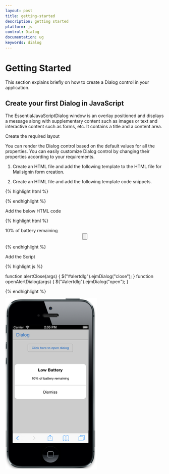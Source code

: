 ```yaml
---
layout: post
title: getting-started
description: getting started
platform: js
control: Dialog
documentation: ug
keywords: dialog
---
```


# Getting Started

This section explains briefly on how to create a Dialog control in your application.

## Create your first Dialog in JavaScript

The EssentialJavaScriptDialog window is an overlay positioned and displays a message along with supplementary content such as images or text and interactive content such as forms, etc.  It contains a title and a content area. 

Create the required layout

You can render the Dialog control based on the default values for all the properties. You can easily customize Dialog control by changing their properties according to your requirements.

1. Create an HTML file and add the following template to the HTML file for Mailsignin form creation.

2. Create an HTML file and add the following template code snippets. 

{% highlight html %}

<html>
<head>
    <meta id="viewport" name="viewport" content="width=device-width, initial-scale=1.0,maximum-scale=1.0, user-scalable=no" />
    <title>ListView</title>
    <link href="http://cdn.syncfusion.com/{{ site.releaseversion }}/js/mobile/ej.mobile.all.min.css" rel="stylesheet" />
    <script src="http://cdn.syncfusion.com/js/assets/external/jquery-1.10.2.min.js"></script>
    <script src="http://cdn.syncfusion.com/js/assets/external/jsrender.min.js"></script>
    <script src="http://cdn.syncfusion.com/js/assets/external/jquery.globalize.min.js"></script>
    <script src="http://cdn.syncfusion.com/{{ site.releaseversion }}/js/mobile/ej.mobile.all.min.js"></script>
</head>
<body>
    <div>
        <!--Add Control rendering code here-->
    </div>
</body>
</html>



{% endhighlight %}

Add the below HTML code

{% highlight html %}

<div id="alertdlg" data-role="ejmdialog" data-ej-title="Low Battery" data-ej-mode="alert"
            data-ej-leftbuttoncaption="Dismiss" data-ej-enablemodal="true" data-ej-enableautoopen="false"
            data-ej-buttontap="alertClose">
            <div>
                10% of battery remaining
            </div>
        </div>
        <div style="text-align: center">
            <input data-role="ejmbutton" data-ej-text="Click here to open dialog" type="button" data-ej-touchend="openAlertDialog" id="btn1" />
        </div>


{% endhighlight %}

Add the Script

{% highlight js %}

function alertClose(args) {
            $("#alertdlg").ejmDialog("close");
        }
        function openAlertDialog(args) {
            $("#alertdlg").ejmDialog("open");
        }


{% endhighlight %}

![](Getting-Started_images\create-your-first-dialog-in-javascript_img1.png)


